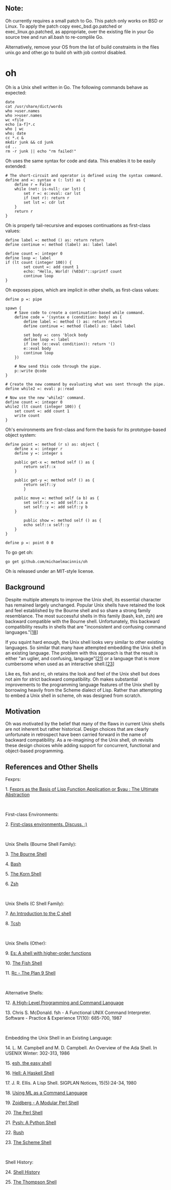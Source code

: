 Note:
-----

Oh currently requires a small patch to Go. This patch only works on BSD or
Linux. To apply the patch copy exec_bsd.go.patched or exec_linux.go.patched,
as appropriate, over the existing file in your Go source tree and run all.bash
to re-complile Go. 

Alternatively, remove your OS from the list of build constraints in the files
unix.go and other.go to build oh with job control disabled.


oh
==

Oh is a Unix shell written in Go.  The following commands behave as expected:

```
date
cat /usr/share/dict/words
who >user.names
who >>user.names
wc <file
echo [a-f]*.c
who | wc
who; date
cc *.c &
mkdir junk && cd junk
cd ..
rm -r junk || echo "rm failed!"
```

Oh uses the same syntax for code and data. This enables it to be easily
extended:

```
# The short-circuit and operator is defined using the syntax command.
define and =: syntax e (: lst) as {
    define r = False
    while (not: is-null: car lst) {
        set r =: e::eval: car lst
        if (not r): return r
        set lst =: cdr lst
    }
    return r
}
```

Oh is properly tail-recursive and exposes continuations as first-class values:

```
define label =: method () as: return return
define continue =: method (label) as: label label

define count =: integer 0
define loop =: label
if (lt count (integer 100)) {
        set count =: add count 1
        echo: "Hello, World! (%03d)"::sprintf count
        continue loop
}
```

Oh exposes pipes, which are implicit in other shells, as first-class
values:

```
define p =: pipe

spawn {
    # Save code to create a continuation-based while command. 
    define code = '(syntax e (condition: body) as {
        define label =: method () as: return return
        define continue =: method (label) as: label label

        set body =: cons 'block body
        define loop =: label
        if (not (e::eval condition)): return '()
        e::eval body
        continue loop
    })

    # Now send this code through the pipe.
    p::write @code
}

# Create the new command by evaluating what was sent through the pipe.
define while2 =: eval: p::read

# Now use the new 'while2' command.
define count =: integer 0
while2 (lt count (integer 100)) {
    set count =: add count 1
    write count
}
```

Oh's environments are first-class and form the basis for its prototype-based
object system:

```
define point =: method (r s) as: object {
    define x =: integer r
    define y =: integer s

    public get-x =: method self () as {
        return self::x
    }

    public get-y =: method self () as {
        return self::y
        }

    public move =: method self (a b) as {
        set self::x =: add self::x a
        set self::y =: add self::y b
    }

        public show =: method self () as {
        echo self::x self::y
    }
}
 
define p =: point 0 0
```

To go get oh:

    go get github.com/michaelmacinnis/oh

Oh is released under an MIT-style license.


Background
----------

Despite multiple attempts to improve the Unix shell, its essential character
has remained largely unchanged.  Popular Unix shells have retained the look
and feel established by the Bourne shell and so share a strong family
resemblance.  The most successful shells in this family (bash, ksh, zsh) are
backward compatible with the Bourne shell.  Unfortunately, this backward
compatibility results in shells that are "inconsistent and confusing command
languages."[[18](#18)]

If you squint hard enough, the Unix shell looks very similar to other existing
languages.  So similar that many have attempted embedding the Unix shell in
an existing language.  The problem with this approach is that the result is
either "an uglier, and confusing, language"[[21](#21)] or a language that is
more cumbersome when used as an interactive shell.[[23](#23)]

Like es, fish and rc, oh retains the look and feel of the Unix shell but does
not aim for strict backward compatibility.  Oh makes substantial improvements
to the programming language features of the Unix shell by borrowing heavily
from the Scheme dialect of Lisp. Rather than attempting to embed a Unix shell
in scheme, oh was designed from scratch.


Motivation
----------

Oh was motivated by the belief that many of the flaws in current Unix shells
are not inherent but rather historical.  Design choices that are clearly
unfortunate in retrospect have been carried forward in the name of backward
compatibility.  As a re-imagining of the Unix shell, oh revisits these design
choices while adding support for concurrent, functional and object-based
programming.


References and Other Shells
---------------------------

Fexprs:

<a name="1">1. [Fexprs as the Basis of Lisp Function Application or $vau : The Ultimate Abstraction](https://www.wpi.edu/Pubs/ETD/Available/etd-090110-124904/unrestricted/jshutt.pdf)</a>

<br>

First-class Environments:

<a name="2">2. [First-class environments. Discuss.  ;)](http://lambda-the-ultimate.org/node/3861)</a>

<br>

Unix Shells (Bourne Shell Family):

<a name="3">3. [The Bourne Shell](http://partmaps.org/era/unix/shell.html)</a>

<a name="4">4. [Bash](http://www.gnu.org/software/bash/bash.html)</a>

<a name="5">5. [The Korn Shell](http://www.kornshell.com/)</a>

<a name="6">6. [Zsh](http://www.zsh.org/)</a>

<br>

Unix Shells (C Shell Family):

<a name="7">7. [An Introduction to the C shell](http://www.kitebird.com/csh-tcsh-book/csh-intro.pdf)</a>

<a name="8">8. [Tcsh](http://www.tcsh.org/Welcome)</a>

<br>

Unix Shells (Other):

<a name="9">9. [Es: A shell with higher-order functions](http://stuff.mit.edu/afs/sipb/user/yandros/doc/es-usenix-winter93.html)</a>

<a name="10">10. [The Fish Shell](http://fishshell.com/)</a>

<a name="11">11. [Rc - The Plan 9 Shell](http://plan9.bell-labs.com/sys/doc/rc.html)</a>

<br>

Alternative Shells:

<a name="12">12. [A High-Level Programming and Command Language](http://www.researchgate.net/publication/234805805_A_high-level_programming_and_command_language/file/60b7d51645d5d1022a.pdf)</a> 

<p name="13">13. Chris S. McDonald. fsh - A Functional UNIX Command Interpreter. Software - Practice & Experience 17(10): 685-700, 1987</p>

<br>

Embedding the Unix Shell in an Existing Language:

<p name="14">14. L. M. Campbell and M. D. Campbell. An Overview of the Ada Shell. In USENIX Winter: 302-313, 1986</p>

<a name="15">15. [esh, the easy shell](http://web.mit.edu/jhawk/mnt/ss.b/esh-0.5/doc/esh.html)</a>

<a name="16">16. [Hell: A Haskell Shell](https://github.com/chrisdone/hell)</a>

<p name="17">17. J. R. Ellis. A Lisp Shell. SIGPLAN Notices, 15(5):24-34, 1980</p>

<a name="18">18. [Using ML as a Command Language](http://www.hpdc.syr.edu/~chapin/papers/pdf/MLShell.pdf)</a>

<a name="19">19. [Zoidberg - A Modular Perl Shell](https://github.com/jberger/Zoidberg)</a>

<a name="20">20. [The Perl Shell](https://github.com/gnp/psh)</a>

<a name="21">21. [Pysh: A Python Shell](http://pysh.sourceforge.net/)</a>

<a name="22">22. [Rush](https://github.com/adamwiggins/rush)</a>

<a name="23">23. [The Scheme Shell](http://scsh.net/)</a>

<br>

Shell History:

<a name="24">24. [Shell History](http://www.in-ulm.de/~mascheck/bourne/n.u-w.mashey.html)</a>

<a name="25">25. [The Thompson Shell](http://v6shell.org/)</a>

